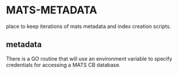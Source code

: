 # MATS-METADATA

place to keep iterations of mats metadata and index creation scripts.

## metadata

There is a GO routine that will use an environment variable to specify credentials for accessing a MATS CB database.

